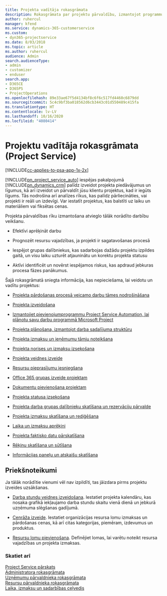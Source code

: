 ```yaml
---
title: Projekta vadītāja rokasgrāmata
description: Rokasgrāmata par projektu pārvaldību, izmantojot programmu Project Service
author: ruhercul
manager: kfend
ms.service: dynamics-365-customerservice
ms.custom:
- dyn365-projectservice
ms.date: 8/03/2018
ms.topic: article
ms.author: ruhercul
audience: Admin
search.audienceType:
- admin
- customizer
- enduser
search.app:
- D365CE
- D365PS
- ProjectOperations
ms.openlocfilehash: 89e33ae67f5d4134bf8c6f6c517fd4460c6879dd
ms.sourcegitcommit: 5c4c9bf3ba018562d6cb3443c01d550489c415fa
ms.translationtype: HT
ms.contentlocale: lv-LV
ms.lasthandoff: 10/16/2020
ms.locfileid: "4080414"
---
```

# <a name="project-manager-guide-project-service"></a>Projektu vadītāja rokasgrāmata (Project Service)

[!INCLUDE[cc-applies-to-psa-app-1x-2x](../includes/cc-applies-to-psa-app-1x-2x.md)]

[!INCLUDE[pn_project_service_auto](../includes/pn-project-service-auto.md)] iespējas pakalpojumā [!INCLUDE[pn_dynamics_crm](../includes/pn-dynamics-crm.md)] palīdz izveidot projekta piedāvājumus un līgumus, kā arī izveidot un pārvaldīt jūsu klientu projektus, kad ir iegūts līgums. Tās nodrošina arī analīzes rīkus, kas palīdz pārliecināties, vai projekti ir reāli un izdevīgi. Var iestatīt projektus, kas balstīti uz laiku un materiāliem vai fiksētas cenas.  
  
 Projekta pārvaldības rīku izmantošana atvieglo tālāk norādīto darbību veikšanu.  
  
-   Efektīvi aprēķināt darbu  
  
-   Prognozēt resursu vajadzības, ja projekti ir sagatavošanas procesā  
  
-   Iespējot grupas dalībniekus, kas sadarbojas dažādu projektu izpildes gaitā, un visu laiku uzturēt atjauninātu un korektu projekta statusu  
  
-   Aktīvi identificēt un novērst iespējamos riskus, kas apdraud jebkuras procesa fāzes panākumus.  
  
Šajā rokasgrāmatā sniegta informācija, kas nepieciešama, lai veidotu un vadītu projektus:  
  
-   [Projekta pārdošanas procesā veicamo darbu tāmes nodrošināšana](../psa/provide-estimates-project-during-sales-process.md)  
  
-   [Projekta izveidošana](../psa/create-project.md)  
  
-   [Izmantojiet pievienojumprogrammu Project Service Automation, lai plānotu savu darbu programmā Microsoft Project](../psa/add-plan-work-microsoft-project.md)  
  
-   [Projekta plānošana, izmantojot darba sadalījuma struktūru](../psa/schedule-project-work-breakdown-structure.md)  
  
-   [Projekta izmaksu un ieņēmumu tāmju noteikšana](../psa/determine-project-cost-revenue-estimates.md)  
  
-   [Projekta norises un izmaksu izsekošana](../psa/track-project-progress-cost.md)  
  
-   [Projekta veidnes izveide](../psa/create-project-template.md)  
  
-   [Resursu pieprasījumu iesniegšana](../psa/submit-resource-requests.md)  
  
-   [Office 365 grupas izveide projektam](../psa/create-office-365-group-project.md)  
  
-   [Dokumentu pievienošana projektam](../psa/add-documents-project.md)  
  
-   [Projekta statusa izsekošana](../psa/track-project-status.md)  
  
-   [Projekta darba grupas dalībnieku skatīšana un rezervāciju pārvalde](../psa/view-project-team-members-manage-bookings.md)  
  
-   [Projekta izmaksu skatīšana un rediģēšana](../psa/view-edit-project-estimates.md)  
  
-   [Laika un izmaksu aprēķini](../psa/approve-time-expenses.md)  
  
-   [Projekta faktisko datu pārskatīšana](../psa/review-project-actuals.md)  
  
-   [Rēķinu skatīšana un sūtīšana](../psa/view-send-invoices.md)  
  
-   [Informācijas paneļu un atskaišu skatīšana](../psa/view-dashboards-reports.md)  
  
## <a name="prerequisites"></a>Priekšnoteikumi  
 Ja tālāk norādītie vienumi vēl nav izpildīti, tas jāizdara pirms projektu izveides uzsākšanas.  
  
-   [Darba stundu veidnes izveidošana](../psa/create-work-hours-template.md). Iestatiet projekta kalendāru, kas nosaka grafikā iekļaujamo darba stundu skaitu vienā dienā un jebkurā uzņēmuma slēgšanas gadījumā.  
  
-   [Cenrāža izveide](../psa/create-price-list.md). Iestatiet organizācijas resursa lomu izmaksas un pārdošanas cenas, kā arī citas kategorijas, piemēram, izdevumus un produktus.  
  
-   [Resursu lomu pievienošana](../psa/add-resource-roles.md). Definējiet lomas, lai varētu noteikt resursa vajadzības un projekta izmaksas.  
  
### <a name="see-also"></a>Skatiet arī  
 [Project Service pārskats](../psa/overview.md)   
 [Administratora rokasgrāmata](../psa/admin-guide.md)   
 [Uzņēmumu pārvaldnieka rokasgrāmata](../psa/account-manager-guide.md)   
 [Resursu pārvaldnieka rokasgrāmata](../psa/resource-manager-guide.md)   
 [Laika, izmaksu un sadarbības ceļvedis](../psa/time-expense-collaboration-guide.md)

